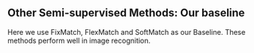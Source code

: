 ## Other Semi-supervised Methods: Our baseline

Here we use FixMatch, FlexMatch and SoftMatch as our Baseline. These methods perform well in image recognition.
